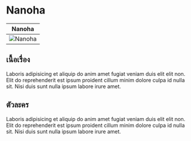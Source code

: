 # Nanoha

| Nanoha |
| :------:|
| ![Nanoha](../assets/images/nanoha.jpg) |

## เนื้อเรื่อง

Laboris adipisicing et aliquip do anim amet fugiat veniam duis elit elit non. Elit do reprehenderit est ipsum proident cillum minim dolore culpa id nulla sit. Nisi duis sunt nulla ipsum labore irure amet.

## ตัวละคร

Laboris adipisicing et aliquip do anim amet fugiat veniam duis elit elit non. Elit do reprehenderit est ipsum proident cillum minim dolore culpa id nulla sit. Nisi duis sunt nulla ipsum labore irure amet.

